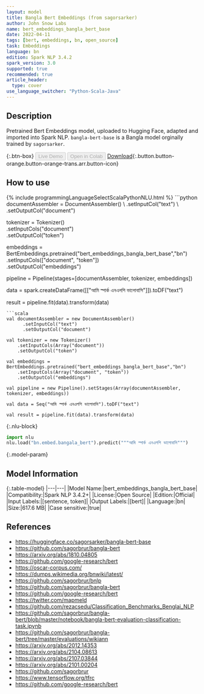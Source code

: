 ```yaml
---
layout: model
title: Bangla Bert Embeddings (from sagorsarker)
author: John Snow Labs
name: bert_embeddings_bangla_bert_base
date: 2022-04-11
tags: [bert, embeddings, bn, open_source]
task: Embeddings
language: bn
edition: Spark NLP 3.4.2
spark_version: 3.0
supported: true
recommended: true
article_header:
  type: cover
use_language_switcher: "Python-Scala-Java"
---
```


## Description

Pretrained Bert Embeddings model, uploaded to Hugging Face, adapted and imported into Spark NLP. `bangla-bert-base` is a Bangla model orginally trained by `sagorsarker`.

{:.btn-box}
<button class="button button-orange" disabled>Live Demo</button>
<button class="button button-orange" disabled>Open in Colab</button>
[Download](https://s3.amazonaws.com/auxdata.johnsnowlabs.com/public/models/bert_embeddings_bangla_bert_base_bn_3.4.2_3.0_1649673290861.zip){:.button.button-orange.button-orange-trans.arr.button-icon}

## How to use



<div class="tabs-box" markdown="1">
{% include programmingLanguageSelectScalaPythonNLU.html %}
```python
documentAssembler = DocumentAssembler() \
    .setInputCol("text") \
    .setOutputCol("document")

tokenizer = Tokenizer() \
    .setInputCols("document") \
    .setOutputCol("token")
  
embeddings = BertEmbeddings.pretrained("bert_embeddings_bangla_bert_base","bn") \
    .setInputCols(["document", "token"]) \
    .setOutputCol("embeddings")
    
pipeline = Pipeline(stages=[documentAssembler, tokenizer, embeddings])

data = spark.createDataFrame([["আমি স্পার্ক এনএলপি ভালোবাসি"]]).toDF("text")

result = pipeline.fit(data).transform(data)
```
```scala
val documentAssembler = new DocumentAssembler() 
      .setInputCol("text") 
      .setOutputCol("document")
 
val tokenizer = new Tokenizer() 
    .setInputCols(Array("document"))
    .setOutputCol("token")

val embeddings = BertEmbeddings.pretrained("bert_embeddings_bangla_bert_base","bn") 
    .setInputCols(Array("document", "token")) 
    .setOutputCol("embeddings")

val pipeline = new Pipeline().setStages(Array(documentAssembler, tokenizer, embeddings))

val data = Seq("আমি স্পার্ক এনএলপি ভালোবাসি").toDF("text")

val result = pipeline.fit(data).transform(data)
```


{:.nlu-block}
```python
import nlu
nlu.load("bn.embed.bangala_bert").predict("""আমি স্পার্ক এনএলপি ভালোবাসি""")
```

</div>

{:.model-param}
## Model Information

{:.table-model}
|---|---|
|Model Name:|bert_embeddings_bangla_bert_base|
|Compatibility:|Spark NLP 3.4.2+|
|License:|Open Source|
|Edition:|Official|
|Input Labels:|[sentence, token]|
|Output Labels:|[bert]|
|Language:|bn|
|Size:|617.6 MB|
|Case sensitive:|true|

## References

- https://huggingface.co/sagorsarker/bangla-bert-base
- https://github.com/sagorbrur/bangla-bert
- https://arxiv.org/abs/1810.04805
- https://github.com/google-research/bert
- https://oscar-corpus.com/
- https://dumps.wikimedia.org/bnwiki/latest/
- https://github.com/sagorbrur/bnlp
- https://github.com/sagorbrur/bangla-bert
- https://github.com/google-research/bert
- https://twitter.com/mapmeld
- https://github.com/rezacsedu/Classification_Benchmarks_Benglai_NLP
- https://github.com/sagorbrur/bangla-bert/blob/master/notebook/bangla-bert-evaluation-classification-task.ipynb
- https://github.com/sagorbrur/bangla-bert/tree/master/evaluations/wikiann
- https://arxiv.org/abs/2012.14353
- https://arxiv.org/abs/2104.08613
- https://arxiv.org/abs/2107.03844
- https://arxiv.org/abs/2101.00204
- https://github.com/sagorbrur
- https://www.tensorflow.org/tfrc
- https://github.com/google-research/bert